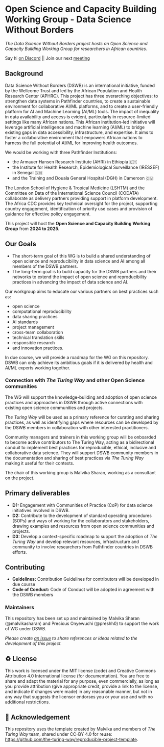 # Open Science and Capacity Building Working Group - Data Science Without Borders

*The Data Science Without Borders project hosts an Open Science and Capacity Building Working Group for researchers in African countries.*  

Say hi [on Discord](https://discord.com/invite/9Mx2fMjS4g) || Join our next [meeting](https://arewemeetingyet.com/Lagos/2024-10-17/14:00/b/Open%20Science%20Capacity%20Work%20Group%20Meeting#eyJ1cmwiOiJodHRwczovL3VzMDJ3ZWIuem9vbS51cy9qLzg2MDEzMjY3NzY1P3B3ZD1OWGcyVG5reU1pdGthMjl5YUU0Mk5HeFRLM3BNZHowOSAifQ==)

## Background

Data Science Without Borders (DSWB) is an international initiative, funded by the Wellcome Trust and led by the African Population and Health Research Center (APHRC). This project has three overarching objectives: to strengthen data systems in Pathfinder countries, to create a sustainable environment for collaborative AI/ML platforms, and to create a user-friendly platform for AI and Machine Learning (AI/ML) tools. The impact of inequality in data availability and access is evident, particularly in resource-limited settings like many African nations. This African institution-led initiative will leverage artificial intelligence and machine learning (AI/ML) to bridge existing gaps in data accessibility, infrastructure, and expertise. It aims to foster a collaborative environment that empowers African nations to harness the full potential of AI/ML for improving health outcomes. 

We would be working with three Pathfinder Institutions:

 - the Armauer Hansen Research Institute (AHRI) in Ethiopia 🇪🇹
 - the Institute for Health Research, Epidemiological Surveillance (IRESSEF) in Senegal 🇸🇳
 - and the Training and Douala General Hospital (DGH) in Cameroon 🇨🇲

The London School of Hygiene & Tropical Medicine (LSHTM) and the Committee on Data of the International Science Council (CODATA) collaborate as delivery partners providing support in platform development. The Africa CDC provides key technical oversight for the project, supporting country engagement, identification of priority use cases and provision of guidance for effective policy engagement. 

This project will host the **Open Science and Capacity Building Working Group** from **2024 to 2025**. 


## Our Goals 

- The short-term goal of this WG is to build a shared understanding of open science and reproducibility in data science and AI among all members of the DSWB partners.
- The long-term goal is to build capacity for the DSWB partners and their networks to extend the impact of open science and reproducibility practices in advancing the impact of data science and AI.

Our workgroup aims to educate our various partners on best practices such as:

- open science
- computational reproducibility
- data sharing practices
- AI standards
- project management
- cross-team collaboration
- technical translation skills
- responsible research
- and innovation practices.

In due course, we will provide a roadmap for the WG on this repository. DSWB can only achieve its ambitious goals if it is delivered by health and AI/ML experts working together. 

### Connection with _The Turing Way_ and other Open Science communities

The WG will support the knowledge-building and adoption of open science practices and approaches in DSWB through active connections with existing open science communities and projects.

_The Turing Way_ will be used as a primary reference for curating and sharing practices, as well as identifying gaps where resources can be developed by the DSWB members in collaboration with other interested practitioners.

Community managers and trainers in this working group will be onboarded to become active contributors to The Turing Way, acting as a bidirectional conduit to implement best practices for reproducible, ethical, inclusive and collaborative data science. They will support DSWB community members in the documentation and sharing of best practices via _The Turing Way_ making it useful for their contexts.

The chair of this working group is Malvika Sharan, working as a consultant on the project.

## Primary deliverables

- **D1:** Engagement with Communities of Practice (CoP) for data science initiatives involved in DSWB. 
- **D2:** Contribute to the development of standard operating procedures (SOPs) and ways of working for the collaborators and stakeholders, drawing examples and resources from open science communities and projects.
- **D3:** Develop a context-specific roadmap to support the adoption of _The Turing Way_ and develop relevant resources, infrastructure and community to involve researchers from Pathfinder countries in DSWB efforts.  

## Contributing

- **Guidelines:** Contribution Guidelines for contributors will be developed in due course
- **Code of Conduct:** Code of Conduct will be adopted in agreement with the DSWB members

### Maintainers

This repository has been set up and maintained by Malvika Sharan (@malvikasharan) and Precious Onyewuchi (@preshh0) to support the work of WG under DSWB.

*Please create [an issue](../../issues) to share references or ideas related to the development of this project.*


♻️ License
---

This work is licensed under the MIT license (code) and Creative Commons Attribution 4.0 International license (for documentation).
You are free to share and adapt the material for any purpose, even commercially,
as long as you provide attribution (give appropriate credit, provide a link to the license,
and indicate if changes were made) in any reasonable manner, but not in any way that suggests the
licensor endorses you or your use and with no additional restrictions.

🤝 Acknowledgement
---

This repository uses the template created by Malvika and members of *The Turing Way* team, shared under CC-BY 4.0 for reuse: https://github.com/the-turing-way/reproducible-project-template.
